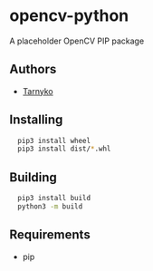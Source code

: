 # opencv-python
A placeholder OpenCV PIP package

## Authors

- [Tarnyko](https://www.github.com/Tarnyko)

## Installing

```bash
  pip3 install wheel
  pip3 install dist/*.whl
```

## Building

```bash
  pip3 install build
  python3 -m build 
```

## Requirements

* pip
